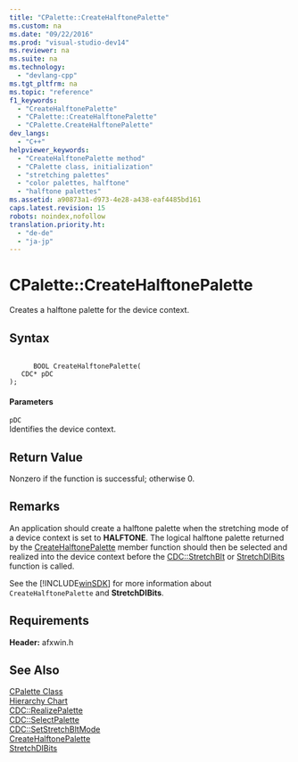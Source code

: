 ```yaml
---
title: "CPalette::CreateHalftonePalette"
ms.custom: na
ms.date: "09/22/2016"
ms.prod: "visual-studio-dev14"
ms.reviewer: na
ms.suite: na
ms.technology: 
  - "devlang-cpp"
ms.tgt_pltfrm: na
ms.topic: "reference"
f1_keywords: 
  - "CreateHalftonePalette"
  - "CPalette::CreateHalftonePalette"
  - "CPalette.CreateHalftonePalette"
dev_langs: 
  - "C++"
helpviewer_keywords: 
  - "CreateHalftonePalette method"
  - "CPalette class, initialization"
  - "stretching palettes"
  - "color palettes, halftone"
  - "halftone palettes"
ms.assetid: a90873a1-d973-4e28-a438-eaf4485bd161
caps.latest.revision: 15
robots: noindex,nofollow
translation.priority.ht: 
  - "de-de"
  - "ja-jp"
---
```

# CPalette::CreateHalftonePalette
Creates a halftone palette for the device context.  
  
## Syntax  
  
```  
  
      BOOL CreateHalftonePalette(  
   CDC* pDC   
);  
```  
  
#### Parameters  
 `pDC`  
 Identifies the device context.  
  
## Return Value  
 Nonzero if the function is successful; otherwise 0.  
  
## Remarks  
 An application should create a halftone palette when the stretching mode of a device context is set to **HALFTONE**. The logical halftone palette returned by the [CreateHalftonePalette](http://msdn.microsoft.com/library/windows/desktop/dd183503) member function should then be selected and realized into the device context before the [CDC::StretchBlt](../vs140/cdc--stretchblt.md) or [StretchDIBits](http://msdn.microsoft.com/library/windows/desktop/dd145121) function is called.  
  
 See the [!INCLUDE[winSDK](../vs140/includes/winsdk_md.md)] for more information about `CreateHalftonePalette` and **StretchDIBits**.  
  
## Requirements  
 **Header:** afxwin.h  
  
## See Also  
 [CPalette Class](../vs140/cpalette-class.md)   
 [Hierarchy Chart](../vs140/hierarchy-chart.md)   
 [CDC::RealizePalette](../vs140/cdc--realizepalette.md)   
 [CDC::SelectPalette](../vs140/cdc--selectpalette.md)   
 [CDC::SetStretchBltMode](../vs140/cdc--setstretchbltmode.md)   
 [CreateHalftonePalette](http://msdn.microsoft.com/library/windows/desktop/dd183503)   
 [StretchDIBits](http://msdn.microsoft.com/library/windows/desktop/dd145121)
